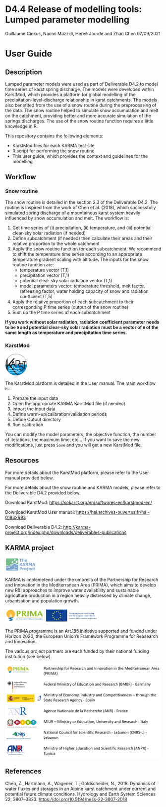D4.4 Release of modelling tools: Lumped parameter modelling
================
Guillaume Cinkus, Naomi Mazzilli, Hervé Jourde and Zhao Chen
07/09/2021

# User Guide

## Description

Lumped parameter models were used as part of Deliverable D4.2 to model
time series of karst spring discharge. The models were developed within
KarstMod, which provides a platform for global modelling of the
precipitation-level-discharge relationship in karst catchments. The
models also benefited from the use of a snow routine during the
preprocessing of the data. The snow routine helped to simulate snow
accumulation and melt on the catchment, providing better and more
accurate simulation of the springs discharges. The use of the snow
routine function requires a little knowledge in R.

This repository contains the following elements:

-   KarstMod files for each KARMA test site
-   R script for performing the snow routine
-   This user guide, which provides the context and guidelines for the
    modelling

## Workflow

### Snow routine

The snow routine is detailed in the section 2.3 of the Deliverable D4.2.
The routine is inspired from the work of Chen et al. (2018), which
successfully simulated spring discharge of a mountainous karst system
heavily influenced by snow accumulation and melt. The workflow is:

1.  Get time series of (i) precipitation, (ii) temperature, and (iii)
    potential clear-sky solar radiation (if needed)
2.  Define subcatchment (if needed) then calculate their areas and their
    relative proportion to the whole catchment
3.  Apply the snow routine function for each subcatchment. We recommend
    to shift the temperature time series according to an appropriate
    temperature gradient scaling with altitude. The inputs for the snow
    routine function are:
    -   temperature vector (T,1)
    -   precipitation vector (T,1)
    -   potential clear-sky solar radiation vector (T,1)
    -   model parameters vector: temperature threshold, melt factor,
        refreezing factor, water holding capacity of snow and radiation
        coefficient (T,5)
4.  Apply the relative proportion of each subcatchment to their
    corresponding P time series (output of the snow routine)
5.  Sum up the P time series of each subcatchment

**If you work without solar radiation, radiation coefficient parameter
needs to be `0` and potential clear-sky solar radiation must be a vector
of `0` of the same length as temperature and precipitation time
series.**

### KarstMod

<img src="data/karstmod.png" width="70" />

The KarstMod platform is detailed in the User manual. The main workflow
is:

1.  Prepare the input data
2.  Open the appropriate KARMA KarstMod file (if needed)
3.  Import the input data
4.  Define warm-up/calibration/validation periods
5.  Define Output directory
6.  Run calibration

You can modify the model parameters, the objective function, the number
of iterations, the maximum time, etc… If you want to save the new
modifications, just press `Save` and you will get a new KarstMod file.

## Resources

For more details about the KarstMod platform, please refer to the User
manual provided below.

For more details about the snow routine and KARMA models, please refer
to the Deliverable D4.2 provided below.

Download KarstMod: <https://sokarst.org/en/softwares-en/karstmod-en/>

Download KarstMod User manual:
<https://hal.archives-ouvertes.fr/hal-01832693>

Download Deliverable D4.2:
<http://karma-project.org/index.php/downloads/deliverables-publications>

## KARMA project

<img src="data/KARMA.png" width="100" />

KARMA is implemetend under the umbrella of the Partnership for Research
and Innovation in the Mediterranean Area (PRIMA), which aims to develop
new R&I approaches to improve water availability and sustainable
agriculture production in a region heavily distressed by climate change,
urbanisation and population growth.

<img src="data/PRIMA.png" width="300" />

The PRIMA programme is an Art.185 initiative supported and funded under
Horizon 2020, the European Union’s Framework Programme for Reasearch and
Innovation.

The various project partners are each funded by their national funding
institution (see below).

![](data/KARMA_funding.png)<!-- -->

## References

Chen, Z., Hartmann, A., Wagener, T., Goldscheider, N., 2018. Dynamics of
water fluxes and storages in an Alpine karst catchment under current and
potential future climate conditions. Hydrology and Earth System Sciences
22, 3807–3823. <https://doi.org/10.5194/hess-22-3807-2018>

